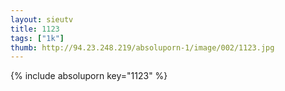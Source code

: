 ```yaml
--- 
layout: sieutv
title: 1123
tags: ["1k"]
thumb: http://94.23.248.219/absoluporn-1/image/002/1123.jpg
---
```

{% include absoluporn key="1123" %} 
